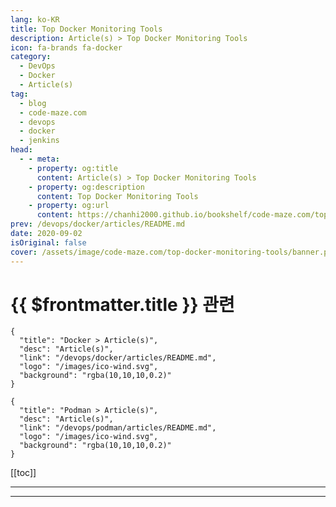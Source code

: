 ```yaml
---
lang: ko-KR
title: Top Docker Monitoring Tools
description: Article(s) > Top Docker Monitoring Tools
icon: fa-brands fa-docker
category: 
  - DevOps
  - Docker
  - Article(s)
tag: 
  - blog
  - code-maze.com
  - devops
  - docker
  - jenkins
head:  
  - - meta:
    - property: og:title
      content: Article(s) > Top Docker Monitoring Tools
    - property: og:description
      content: Top Docker Monitoring Tools
    - property: og:url
      content: https://chanhi2000.github.io/bookshelf/code-maze.com/top-docker-monitoring-tools.html
prev: /devops/docker/articles/README.md
date: 2020-09-02
isOriginal: false
cover: /assets/image/code-maze.com/top-docker-monitoring-tools/banner.png
---
```


# {{ $frontmatter.title }} 관련

```component VPCard
{
  "title": "Docker > Article(s)",
  "desc": "Article(s)",
  "link": "/devops/docker/articles/README.md",
  "logo": "/images/ico-wind.svg",
  "background": "rgba(10,10,10,0.2)"
}
```

```component VPCard
{
  "title": "Podman > Article(s)",
  "desc": "Article(s)",
  "link": "/devops/podman/articles/README.md",
  "logo": "/images/ico-wind.svg",
  "background": "rgba(10,10,10,0.2)"
}
```

[[toc]]

---

<SiteInfo
  name="Top Docker Monitoring Tools"
  desc="In this blog post, we are going to describe the currently most prominent and popular docker monitoring tools."
  url="https://code-maze.com/top-docker-monitoring-tools/"
  logo="/assets/image/code-maze.com/favicon.png"
  preview="/assets/image/code-maze.com/top-docker-monitoring-tools/banner.png"/>

<!-- TODO: 작성 -->

---

<TagLinks />